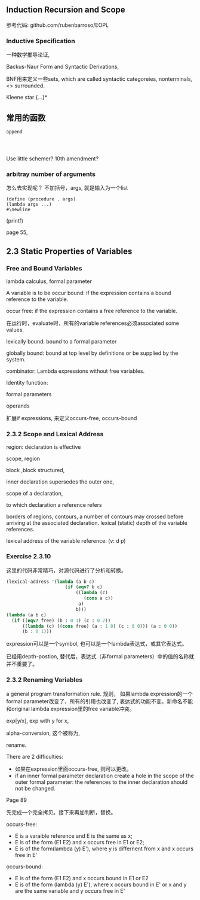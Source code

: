 ## Induction Recursion and Scope
参考代码: github.com/rubenbarroso/EOPL

### Inductive Specification

一种数学推导论证,

Backus-Naur Form and Syntactic Derivations,

BNF用来定义一些sets, which are called syntactic categoreies, nonterminals, <> surrounded.

Kleene star {...}*

## 常用的函数

```
append




```

Use little schemer?
10th amendment?

### arbitray number of arguments
怎么去实现呢？
不加括号，args, 就是输入为一个list
```
(define (procedure . args)
(lambda args ...)
#\newline

```
(printf)

page 55,

## 2.3 Static Properties of Variables
### Free and Bound Variables
lambda calculus,
formal parameter

A variable is to be occur bound: if the expression contains a bound reference to the variable.

occur free: if the expression contains a free reference to the variable.

在运行时，evaluate时，所有的variable references必须associated some values.

lexically bound: bound to a formal parameter

globally bound: bound at top level by definitions or be supplied by the system.

combinator: Lambda expressions without free variables.

Identity function:

formal parameters

operands

扩展if expressions, 来定义occurs-free, occurs-bound

### 2.3.2 Scope and Lexical Address
region: declaration is effective

scope, region

block ,block structured,

inner declaration supersedes the outer one,

scope of a declaration,

to which declaration a reference refers 

borders of regions, contours, a number of contours may crossed before arriving at the associated declaration. lexical (static) depth of the variable references.

lexical address of the variable reference.
(v: d p)

### Exercise 2.3.10
这里的代码非常精巧，对源代码进行了分析和转换。

```scheme
(lexical-address '(lambda (a b c)                                              
                      (if (eqv? b c)                                             
                          ((lambda (c)                                           
                             (cons a c))                                         
                           a)                                                    
                          b)))                                                   
(lambda (a b c)                                                                  
  (if ((eqv? free) (b : 0 1) (c : 0 2))                                          
      ((lambda (c) ((cons free) (a : 1 0) (c : 0 0))) (a : 0 0))                 
      (b : 0 1)))  
```
expression可以是一个symbol, 也可以是一个lambda表达式，或其它表达式。

已经用depth-postion, 替代后，表达式（非formal parameters）中的值的名称就并不重要了。

### 2.3.2 Renaming Variables
a general program transformation rule. 规则，
如果lambda expression的一个formal parameter改变了，所有的引用也改变了, 表达式的功能不变。新命名不能和original lambda expression里的free variable冲突。

exp[y/x], exp with y for x,

alpha-conversion, 这个被称为,

rename. 

There are 2 difficulties:
- 如果在expression里面occurs-free, 则可以更改。
- if an inner formal parameter declaration create a hole in the scope of the outer formal parameter: the references to the inner declaration should not be changed.

Page 89

先完成一个完全拷贝。接下来再加判断，替换。

occurs-free:
- E is a varaible reference and E is the same as x;
- E is of the form (E1 E2) and x occurs free in E1 or E2;
- E is of the form(lambda (y) E'), where y is differnent from x and x occurs free in E'

occurs-bound:
- E is of the form (E1 E2) and x occurs bound in E1 or E2
- E is of the form (lambda (y) E'), where x occurs bound in E' or x and y are the same variable and y occurs free in E'



